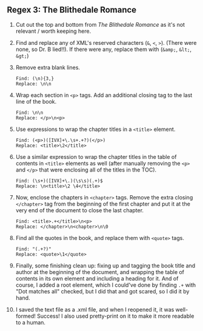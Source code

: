 ## Regex 3: The Blithedale Romance

1. Cut out the top and bottom from *The Blithedale Romance* as it's not relevant / worth keeping here.

1. Find and replace any of XML's reserved characters (`&`, `<`, `>`). (There were none, so Dr. B lied!!). If there were any, replace them with (`&amp;`, `&lt;`, `&gt;`)

1. Remove extra blank lines.

	```
	Find: (\n){3,}
	Replace: \n\n
	```

1. Wrap each section in `<p>` tags. Add an additional closing tag to the last line of the book.

	```
	Find: \n\n
	Replace: </p>\n<p>
	```

1. Use expressions to wrap the chapter titles in a `<title>` element.

	```
	Find: (<p>)([IVX]+\.\s+.+?)(</p>)
	Replace: <title>\2</title>
	```
	
1. Use a similar expression to wrap the chapter titles in the table of contents in `<title>` elements as well (after manually removing the `<p>` and `</p>` that were enclosing all of the titles in the TOC).

	```
	Find: (\s+)([IVX]+\.)(\s\s)(.+)$
	Replace: \n<title>\2 \4</title>
	```
	
1. Now, enclose the chapters in `<chapter>` tags. Remove the extra closing `</chapter>` tag from the beginning of the first chapter and put it at the very end of the document to close the last chapter.

	```
	Find: <title>.+</title>\n<p>
	Replace: </chapter>\n<chapter>\n\0
	```
	
1. Find all the quotes in the book, and replace them with `<quote>` tags.

	```
	Find: "(.+?)"
	Replace: <quote>\1</quote>
	```
		
1. Finally, some finishing clean up: fixing up and tagging the book title and author at the beginning of the document, and wrapping the table of contents in its own element and including a heading for it. And of course, I added a root element, which I could've done by finding `.+` with "Dot matches all" checked, but I did that and got scared, so I did it by hand.

1. I saved the text file as a .xml file, and when I reopened it, it was well-formed! Success! I also used pretty-print on it to make it more readable to a human.